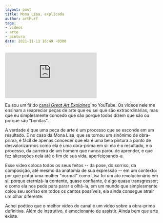 ```yaml
---
layout: post
title: Mona Lisa, explicada
author: arthurf
tags:
- vídeos
- arte
- pintura
date: 2021-11-11 16:49 -0300
---
```

<iframe class="full-width" src="https://www.youtube-nocookie.com/embed/ElWG0_kjy_Y" title="Reprodutor de vídeo do YouTube" frameborder="0" allow="accelerometer; autoplay; clipboard-write; encrypted-media; gyroscope; picture-in-picture" allowfullscreen></iframe>

Eu sou um fã do [canal *Great Art Explained*](https://www.youtube.com/channel/UCePDFpCr78_qmVtpoB1Axaw) no YouTube. Os vídeos nele me ensinam a reapreciar peças de arte que eu sei que são extraordinárias, mas que eu simplesmente concedo que são porque todos dizem que são ou porque são "bonitas".

A verdade é que uma peça de arte é um processo que se esconde em um resultado. E no caso da Mona Lisa, que se tornou um sinônimo de obra-prima, é fácil de apenas conceder que ela é uma bela pintura a ponto de desvalorizarmos como ela é uma obra-prima em si: ela é o resultado, e o processo, da carreira de um homem que nunca parou de aprender, e que fez alterações nela até o fim de sua vida, aperfeiçoando-a.

Esse vídeo coloca todos os seus feitos -- da pose, do sorriso, da composição, até mesmo da anatomia de sua expressão -- em um contexto: por que pintar uma mulher "normal" como Lisa foi um ato revolucionário em si; porque eternizá-la contente, quase confiante, é algo quase transgressor; e como ela nos pede para parar e olhá-la, em um mundo que simplesmente colou seu sorriso em todos os cantos possíveis, ela ainda consegue atrair um olhar diferente.

Achei poético que o melhor vídeo do canal é um vídeo sobre a obra-prima definitiva. Além de instrutivo, é emocionante de assistir. Ainda bem que arte existe.
